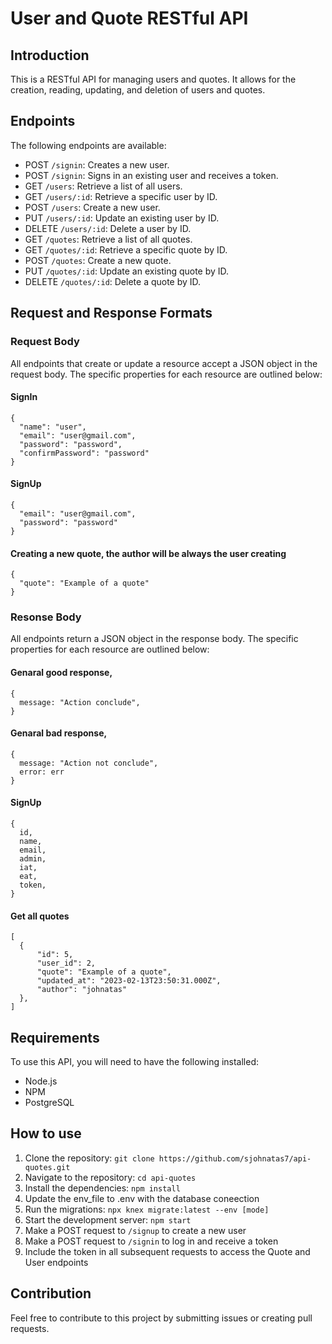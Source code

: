 # User and Quote RESTful API
##  Introduction
This is a RESTful API for managing users and quotes. It allows for the creation, reading, updating, and deletion of users and quotes.

## Endpoints
The following endpoints are available:

* POST `/signin`: Creates a new user.
* POST `/signin`: Signs in an existing user and receives a token.
* GET `/users`: Retrieve a list of all users.
* GET `/users/:id`: Retrieve a specific user by ID.
* POST `/users`: Create a new user.
* PUT `/users/:id`: Update an existing user by ID.
* DELETE `/users/:id`: Delete a user by ID.
* GET `/quotes`: Retrieve a list of all quotes.
* GET `/quotes/:id`: Retrieve a specific quote by ID.
* POST `/quotes`: Create a new quote.
* PUT `/quotes/:id`: Update an existing quote by ID.
* DELETE `/quotes/:id`: Delete a quote by ID.

## Request and Response Formats
### Request Body
All endpoints that create or update a resource accept a JSON object in the request body. The specific properties for each resource are outlined below:
#### SignIn
```
{
  "name": "user",
  "email": "user@gmail.com",
  "password": "password",
  "confirmPassword": "password"
}
```
#### SignUp
```
{
  "email": "user@gmail.com",
  "password": "password"
}
```
#### Creating a new quote, the author will be always the user creating
```
{
  "quote": "Example of a quote"
}
```
### Resonse Body

All endpoints return a JSON object in the response body. The specific properties for each resource are outlined below:
#### Genaral good response,
```
{
  message: "Action conclude",
}
```
#### Genaral bad response,
```
{
  message: "Action not conclude",
  error: err
}
```
#### SignUp
```
{
  id,
  name,
  email,
  admin,
  iat,
  eat,
  token,
}
```
#### Get all quotes
```
[
  {
      "id": 5,
      "user_id": 2,
      "quote": "Example of a quote",
      "updated_at": "2023-02-13T23:50:31.000Z",
      "author": "johnatas"
  },
]
```

## Requirements
To use this API, you will need to have the following installed:
* Node.js
* NPM
* PostgreSQL
## How to use
1. Clone the repository: `git clone https://github.com/sjohnatas7/api-quotes.git`
2. Navigate to the repository: `cd api-quotes`
3. Install the dependencies: `npm install`
4. Update the env_file to .env with the database coneection
5. Run the migrations: `npx knex migrate:latest --env [mode]`
6. Start the development server: `npm start`
7. Make a POST request to `/signup` to create a new user
8. Make a POST request to `/signin` to log in and receive a token
9. Include the token in all subsequent requests to access the Quote and User endpoints

## Contribution
Feel free to contribute to this project by submitting issues or creating pull requests.
